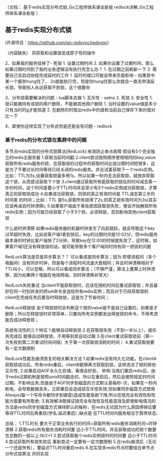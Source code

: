 （文档：
    基于redis实现分布式锁_Go工程师体系课全新版
    redlock详解_Go工程师体系课全新版
    ）

## 基于redis实现分布式锁
(开源项目：https://github.com/go-redsync/redsync)


（内容缺失）
将获取和设置值变成原子性的操作

2、如果我的服务挂掉了- 死锁
    1. 设置过期时间
    2. 如果你设置了过期时间，那么如果过期时间到了我的业务逻辑没有执行完怎么办？
        1. 在过期之前刷新一下
        2. 需要自己去启动协程完成延时的工作
            1. 延时的接口可能会带来负面影响 - 如果其中某一个服务hung住了， 2s就能执行完，但是你hung住那么你就会一直去申请延长锁，导致别人永远获取不到锁，这个很要命

3、分布锁需要解决的问题 - lua脚本去做
    1. 互斥性 - setnx
    2. 死锁
    3. 安全性
        1. 锁只能被持有该锁的用户删除，不能被其他用户删除
            1. 当时设置的value值是多少只有当时的g才能知道
            2. 在删除的时取出redis中的值和当前自己保存下来的值对比一下

4、即使你这样实现了分布式但是还是会有问题 - redlock



### 基于redis的分布式锁在集群中的问题

多节点redis实现的分布式锁算法(RedLock):有效防止单点故障
假设有5个完全独立的redis主服务器
    1.获取当前时间戳
    2.client尝试按照顺序使用相同的key,value获取所有redis服务的锁，在获取锁的过程中的获取时间比锁过期时间短很多，这是为了不要过长时间等待已经关闭的redis服务。并且试着获取下一个redis实例。
    比如：TTL为5s,设置获取锁最多用1s，所以如果一秒内无法获取锁，就放弃获取这个锁，从而尝试获取下个锁
    3.client通过获取所有能获取的锁后的时间减去第一步的时间，这个时间差要小于TTL时间并且至少有3个redis实例成功获取锁，才算真正的获取锁成功
    4.如果成功获取锁，则锁的真正有效时间是 TTL减去第三步的时间差 的时间；比如：TTL 是5s,获取所有锁用了2s,则真正锁有效时间为3s(其实应该再减去时钟漂移);
    5.如果客户端由于某些原因获取锁失败，便会开始解锁所有redis实例；因为可能已经获取了小于3个锁，必须释放，否则影响其他client获取锁


什么是时钟漂移
如果redis服务器的机器时钟发生了向前跳跃，就会导致这个key过早超时失效，比如说客户端1拿到锁后，key的过期时间是12:02分，但redis服务器本身的时钟比客户端快了2分钟，导致key在12:00的时候就失效了，这时候，如果客户端1还没有释放锁的话，就可能导致多个客户端同时持有同一把锁的问题


RedLock算法是否是异步算法？？
可以看成是同步算法；因为 即使进程间（多个电脑间）没有同步时钟，但是每个进程时间流速大致相同；并且时钟漂移相对于TTL叫小，可以忽略，所以可以看成同步算法；（不够严谨，算法上要算上时钟漂移，因为如果两个电脑在地球两端，则时钟漂移非常大）


RedLock失败重试
当client不能获取锁时，应该在随机时间后重试获取锁；并且最好在同一时刻并发的把set命令发送给所有redis实例；而且对于已经获取锁的client在完成任务后要及时释放锁，这是为了节省时间；


RedLock释放锁
由于释放锁时会判断这个锁的value是不是自己设置的，如果是才删除；所以在释放锁时非常简单，只要向所有实例都发出释放锁的命令，不用考虑能否成功释放锁；


系统有活性的三个特征
1.能够自动释放锁
2.在获取锁失败（不到一半以上），或任务完成后 能够自动释放锁，不用等到其自动过期
3.在client重试获取锁前（第一次失败到第二次重试时间间隔）大于第一次获取锁消耗的时间；
4.重试获取锁要有一定次数限制


RedLock性能及崩溃恢复的相关解决方法
1.如果redis没有持久化功能，在clientA获取锁成功后，所有redis重启，clientB能够再次获取到锁，这样违法了锁的排他互斥性;
2.如果启动AOF永久化存储，事情会好些， 举例:当我们重启redis后，由于redis过期机制是按照unix时间戳走的，所以在重启后，然后会按照规定的时间过期，不影响业务;但是由于AOF同步到磁盘的方式默认是每秒-次，如果在一秒内断电，会导致数据丢失，立即重启会造成锁互斥性失效;但如果同步磁盘方式使用Always(每一个写命令都同步到硬盘)造成性能急剧下降;所以在锁完全有效性和性能方面要有所取舍;
3.有效解决既保证锁完全有效性及性能高效及即使断电情况的方法是redis同步到磁盘方式保持默认的每秒，在redis无论因为什么原因停掉后要等待TTL时间后再重启(学名:延迟重启) ;缺点是 在TTL时间内服务相当于暂停状态;


总结：
1.TTL时长 要大于正常业务执行的时间+获取所有redis服务消耗时间+时钟漂移
2.获取redis所有服务消耗时间要 远小于TTL时间，并且获取成功的锁个数要 在总数的一般以上:N/2+1
3.尝试获取每个redis实例锁时的时间要 远小于TTL时间
4.尝试获取所有锁失败后 重新尝试一定要有一定次数限制
5.在redis崩溃后（无论一个还是所有），要延迟TTL时间重启redis
6.在实现多redis节点时要结合单节点分布式锁算法 共同实现

